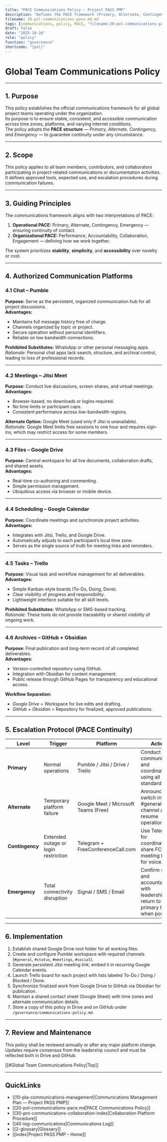 ```yaml
---
title: "PACE Communications Policy — Project PASS PMP"
description: "Defines the PACE framework (Primary, Alternate, Contingency, Emergency) and establishes hierarchy, escalation, and continuity protocols for all project communications."
filename: 20-pol-communications-pace.md.md
tags: [communications, policy, PACE, "filename:20-pol-communications-pace.md.md"]
draft: false
date: "2025-10-16"
role: "policy"
function: "governance"
shortcode: "[pol]"
---
```


# Global Team Communications Policy  

---

## 1. Purpose  

This policy establishes the official communications framework for all global project teams operating under the organization.  
Its purpose is to ensure stable, consistent, and accessible communication across time zones, platforms, and varying internet conditions.  
The policy adopts the **PACE structure** — *Primary, Alternate, Contingency, and Emergency* — to guarantee continuity under any circumstance.  

---

## 2. Scope  

This policy applies to all team members, contributors, and collaborators participating in project-related communications or documentation activities.  
It defines approved tools, expected use, and escalation procedures during communication failures.  

---

## 3. Guiding Principles  

The communications framework aligns with two interpretations of PACE:

1. **Operational PACE:** Primary, Alternate, Contingency, Emergency — ensuring continuity of contact.  
2. **Organizational PACE:** Performance, Accountability, Collaboration, Engagement — defining how we work together.  

The system prioritizes **stability**, **simplicity**, and **accessibility** over novelty or cost.

---

## 4. Authorized Communication Platforms  

### 4.1 Chat – Pumble  
**Purpose:** Serve as the persistent, organized communication hub for all project discussions.  
**Advantages:**  
- Maintains full message history free of charge.  
- Channels organized by topic or project.  
- Secure operation without personal identifiers.  
- Reliable on low bandwidth connections.  

**Prohibited Substitutes:** WhatsApp or other personal messaging apps.  
*Rationale:* Personal chat apps lack search, structure, and archival control, leading to loss of professional records.  

---

### 4.2 Meetings – Jitsi Meet  
**Purpose:** Conduct live discussions, screen shares, and virtual meetings.  
**Advantages:**  
- Browser-based; no downloads or logins required.  
- No time limits or participant caps.  
- Consistent performance across low-bandwidth regions.  

**Alternate Option:** Google Meet (used only if Jitsi is unavailable).  
*Rationale:* Google Meet limits free sessions to one hour and requires sign-ins, which may restrict access for some members.  

---

### 4.3 Files – Google Drive  
**Purpose:** Central workspace for all live documents, collaboration drafts, and shared assets.  
**Advantages:**  
- Real-time co-authoring and commenting.  
- Simple permission management.  
- Ubiquitous access via browser or mobile device.  

---

### 4.4 Scheduling – Google Calendar  
**Purpose:** Coordinate meetings and synchronize project activities.  
**Advantages:**  
- Integrates with Jitsi, Trello, and Google Drive.  
- Automatically adjusts to each participant’s local time zone.  
- Serves as the single source of truth for meeting links and reminders.  

---

### 4.5 Tasks – Trello  
**Purpose:** Visual task and workflow management for all deliverables.  
**Advantages:**  
- Simple Kanban-style boards (To-Do, Doing, Done).  
- Clear visibility of progress and responsibility.  
- Lightweight interface suitable for all skill levels.  

**Prohibited Substitutes:** WhatsApp or SMS-based tracking.  
*Rationale:* These tools do not provide traceability or shared visibility of ongoing work.  

---

### 4.6 Archives – GitHub + Obsidian  
**Purpose:** Final publication and long-term record of all completed deliverables.  
**Advantages:**  
- Version-controlled repository using GitHub.  
- Integration with Obsidian for content management.  
- Public release through GitHub Pages for transparency and educational access.  

**Workflow Separation:**  
- *Google Drive* = Workspace for live edits and drafting.  
- *GitHub + Obsidian* = Repository for finalized, approved publications.  

---

## 5. Escalation Protocol (PACE Continuity)

| Level | Trigger | Platform | Action |
|-------|----------|-----------|--------|
| **Primary** | Normal operations | Pumble / Jitsi / Drive / Trello | Conduct daily communication and coordination using all standard tools. |
| **Alternate** | Temporary platform failure | Google Meet / Microsoft Teams (Free) | Announce switch in #general channel and resume operations. |
| **Contingency** | Extended outage or login restriction | Telegram + FreeConferenceCall.com | Use Telegram for coordination; share FCC meeting link for voice. |
| **Emergency** | Total connectivity disruption | Signal / SMS / Email | Confirm safety and accountability with leadership; return to primary tools when possible. |

---

## 6. Implementation  

1. Establish shared Google Drive root folder for all working files.  
2. Create and configure Pumble workspace with required channels (`#general`, `#status`, `#meetings`, `#social`).  
3. Generate persistent Jitsi meeting link; embed it in recurring Google Calendar events.  
4. Launch Trello board for each project with lists labeled To-Do / Doing / Blocked / Done.  
5. Synchronize finalized work from Google Drive to GitHub via Obsidian for publication.  
6. Maintain a shared contact sheet (Google Sheet) with time zones and alternate communication details.  
7. Store a copy of this policy in Drive and on GitHub under `/governance/communications-policy.md`.  

---

## 7. Review and Maintenance  

This policy shall be reviewed annually or after any major platform change.  
Updates require consensus from the leadership council and must be reflected both in Drive and GitHub.  

[[#Global Team Communications Policy|Top]]

---

## QuickLinks
- [[10-pla-communications-management|Communications Management Plan — Project PASS PMP]]
- [[20-pol-communications-pace.md|PACE Communications Policy]]
- [[30-pro-communications-collaboration-index|Collaboration Platform Procedure]]
- [[40-log-communications|Communications Log]]
- [[2-glossary|Glossary]]
- [[index|Project PASS PMP – Home]]
